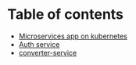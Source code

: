 # Table of contents

* [Microservices app on kubernetes](README.md)
* [Auth service](auth-service.md)
* [converter-service](converter-service.md)
